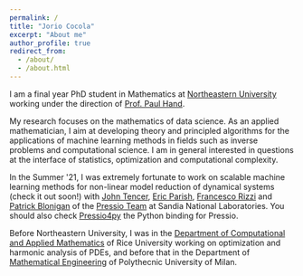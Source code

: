 ```yaml
---
permalink: /
title: "Jorio Cocola"
excerpt: "About me"
author_profile: true
redirect_from: 
  - /about/
  - /about.html
---
```


I am a final year PhD student in Mathematics at [Northeastern University](https://cos.northeastern.edu/mathematics/) 
working under the direction of [Prof. Paul Hand](https://www.ccs.neu.edu/home/hand/index.html).

My research focuses on the mathematics of data science. As an applied mathematician, I aim at developing theory and principled algorithms for the applications of machine learning methods in fields such as inverse problems and computational science. I am in general interested in questions at the interface of statistics, optimization and computational complexity. 

In the Summer '21, I was extremely fortunate to  work on scalable machine learning methods for non-linear model reduction of dynamical systems (check it out soon!) with [John Tencer](https://jtencer.github.io/), [Eric Parish](https://ericparish.netlify.app/), [Francesco Rizzi](https://sites.google.com/site/rizziwebsite/) and [Patrick Blonigan](https://www.sandia.gov/-pblonig/) of the [Pressio Team](https://pressio.github.io/) at Sandia National Laboratories.  You should also check [Pressio4py](https://pressio.github.io/pressio4py/html/index.html) the Python binding for Pressio. 

Before Northeastern University, I was in the [Department of Computational and Applied Mathematics](https://www.caam.rice.edu/) of Rice University working on optimization and harmonic analysis of PDEs, and before that in the Department of [Mathematical Engineering](https://www.mate.polimi.it/) of Polythecnic University of Milan. 


